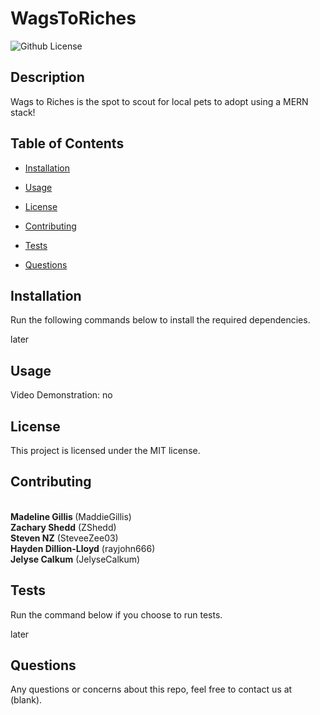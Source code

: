  # WagsToRiches
![Github License](https://img.shields.io/badge/license-MIT-blue.svg)

## <b>Description</b>
Wags to Riches is the spot to scout for local pets to adopt using a MERN stack!
## <b>Table of Contents</b>
* [Installation](#installation)

* [Usage](#usage)

* [License](#license)

* [Contributing](#contributing)

* [Tests](#tests)

* [Questions](#questions)

## <b>Installation</b>
Run the following commands below to install the required dependencies.  

later


## <b>Usage</b>
Video Demonstration:
no

## <b>License</b>
This project is licensed under the MIT license.

## <b>Contributing</b>
<br> <b> Madeline Gillis </b> (MaddieGillis) <br> <b>Zachary Shedd</b>   (ZShedd)<br> <b>Steven NZ</b> (SteveeZee03) <br> <b>Hayden Dillion-Lloyd</b> (rayjohn666) <br> <b>Jelyse Calkum</b> (JelyseCalkum) 
## <b>Tests</b>
Run the command below if you choose to run tests.

later

## <b>Questions</b>
Any questions or concerns about this repo, feel free to contact us at (blank).

